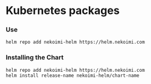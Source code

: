 # Kubernetes packages

### Use 

```shell
helm repo add nekoimi-helm https://helm.nekoimi.com
```

### Installing the Chart

```shell
helm repo add nekoimi-helm https://helm.nekoimi.com
helm install release-name nekoimi-helm/chart-name
```

